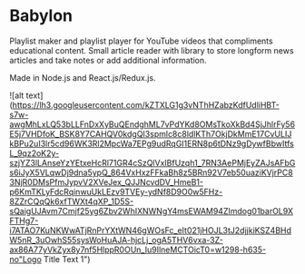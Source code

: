 # Babylon

Playlist maker and playlist player for YouTube videos that compliments educational content. 
Small article reader with library to store longform news articles and take notes or add additional information. 

Made in Node.js and React.js/Redux.js.

![alt text](https://lh3.googleusercontent.com/kZTXLG1g3vNThHZabzKdfUdliHBT-s7w-awgMhLxLQ53bLLFnDxXyBuQEndghML7vPdYKd8OMsTkoXkBd4SjJhlrFy56E5j7VHDfoK_BSK8Y7CAHQV0kdgQI3spmlc8c8ldlKTh7OkjDkMmE17CvULIJkBPu2uI3lr5cd96WK3Rl2MpcWa7EPg9udRqGI1ERN8p6tDNz9gDywfBbwItfsL_9qz2oK2y-szjYZ3lLAnseYzYEtxeHcRl71GR4cSzQlVxIBfUzqh1_7RN3AePMjEyZAJsAFbGs6iJyX5VLqwDj9dna5ypQ_864VxHxzFFkaBh8z5BRn92V7eb50uaziKVjrPC83NjR0DMsPfmJypvV2XVeJex_QJJNcvdDV_HmeB1-p6KmTKLyFdcRqinwuUkLEzv9TVEy-ydNf8D9O0w5FHz-8ZZrCQqQk6xfTWXt4qXP_1D5S-sQaigUJAvm7Cmjf25yg6Zbv2WhIXNWNgY4msEWAM94ZImdog01barOL9XFTHg7-i7ATAO7KuNKWwATjRnPrYXtWN46gWOsFc_eIt021jHOJL3tJ2djjkiKSZ4BHdW5nR_3uOwhS55sysWoHuAJA-hjcLj_ogA5THV6vxa-3Z-ax86A77yVkZyx8y7nf5HlppR0OUn_Iu9IlneMCTOicT0=w1298-h635-no"Logo Title Text 1")

